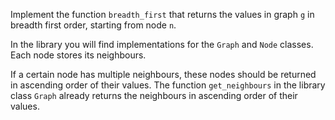 Implement the function `breadth_first` that returns the values in graph `g` in breadth first order, starting from node `n`.

In the library you will find implementations for the `Graph` and `Node` classes. Each node stores its neighbours.

If a certain node has multiple neighbours, these nodes should be returned in ascending order of their values. The function `get_neighbours` in the library class `Graph` already returns the neighbours in ascending order of their values.